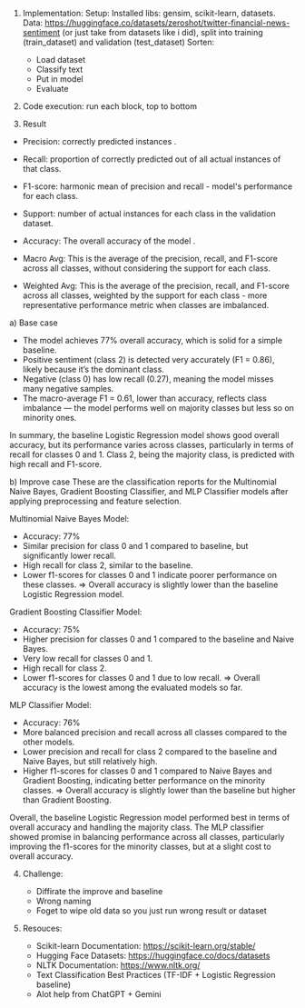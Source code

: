 1. Implementation:
Setup: Installed libs: gensim, scikit-learn, datasets.
Data: https://huggingface.co/datasets/zeroshot/twitter-financial-news-sentiment (or just take from datasets like i did), split into training (train_dataset) and validation (test_dataset)
Sorten:
	- Load dataset
	- Classify text
	- Put in model
	- Evaluate
2. Code execution: run each block, top to bottom

3. Result
- Precision: correctly predicted instances .
- Recall: proportion of correctly predicted out of all actual instances of that class.
- F1-score: harmonic mean of precision and recall - model's performance for each class.
- Support: number of actual instances for each class in the validation dataset.

- Accuracy: The overall accuracy of the model .
- Macro Avg: This is the average of the precision, recall, and F1-score across all classes, without considering the support for each class.
- Weighted Avg: This is the average of the precision, recall, and F1-score across all classes, weighted by the support for each class - more representative performance metric when classes are imbalanced.

a) Base case
- The model achieves 77% overall accuracy, which is solid for a simple baseline.
- Positive sentiment (class 2) is detected very accurately (F1 = 0.86), likely because it’s the dominant class.
- Negative (class 0) has low recall (0.27), meaning the model misses many negative samples.
- The macro-average F1 = 0.61, lower than accuracy, reflects class imbalance — the model performs well on majority classes but less so on minority ones.

In summary, the baseline Logistic Regression model shows good overall accuracy, but its performance varies across classes, particularly in terms of recall for classes 0 and 1. Class 2, being the majority class, is predicted with high recall and F1-score.

b) Improve case
These are the classification reports for the Multinomial Naive Bayes, Gradient Boosting Classifier, and MLP Classifier models after applying preprocessing and feature selection.

Multinomial Naive Bayes Model:
- Accuracy: 77%
- Similar precision for class 0 and 1 compared to baseline, but significantly lower recall.
- High recall for class 2, similar to the baseline.
- Lower f1-scores for classes 0 and 1 indicate poorer performance on these classes.
=> Overall accuracy is slightly lower than the baseline Logistic Regression model.

Gradient Boosting Classifier Model:
- Accuracy: 75%
- Higher precision for classes 0 and 1 compared to the baseline and Naive Bayes.
- Very low recall for classes 0 and 1.
- High recall for class 2.
- Lower f1-scores for classes 0 and 1 due to low recall.
=> Overall accuracy is the lowest among the evaluated models so far.

MLP Classifier Model:
- Accuracy: 76%
- More balanced precision and recall across all classes compared to the other models.
- Lower precision and recall for class 2 compared to the baseline and Naive Bayes, but still relatively high.
- Higher f1-scores for classes 0 and 1 compared to Naive Bayes and Gradient Boosting, indicating better performance on the minority classes.
=> Overall accuracy is slightly lower than the baseline but higher than Gradient Boosting.


Overall, the baseline Logistic Regression model performed best in terms of overall accuracy and handling the majority class. The MLP classifier showed promise in balancing performance across all classes, particularly improving the f1-scores for the minority classes, but at a slight cost to overall accuracy.

4. Challenge:
	- Diffirate the improve and baseline
	- Wrong naming
	- Foget to wipe old data so you just run wrong result or dataset


5. Resouces:
	- Scikit-learn Documentation: https://scikit-learn.org/stable/
	- Hugging Face Datasets: https://huggingface.co/docs/datasets
	- NLTK Documentation: https://www.nltk.org/
	- Text Classification Best Practices (TF-IDF + Logistic Regression baseline)
	- Alot help from ChatGPT + Gemini